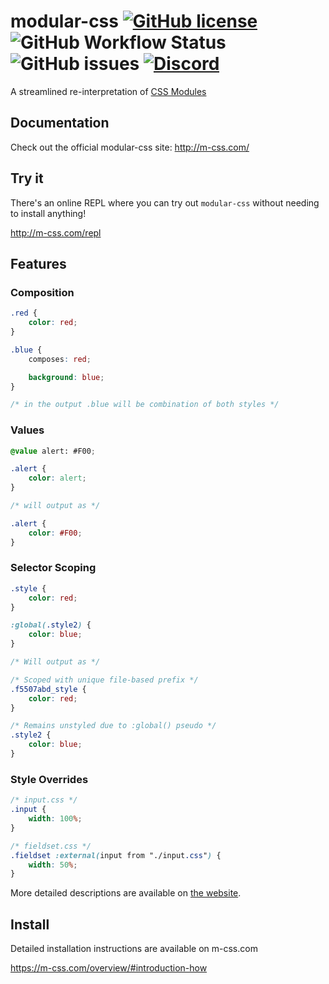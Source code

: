# modular-css [![GitHub license](https://img.shields.io:/github/license/tivac/modular-css)](https://github.com/tivac/modular-css/blob/main/LICENSE) ![GitHub Workflow Status](https://img.shields.io/github/workflow/status/tivac/modular-css/CI) ![GitHub issues](https://img.shields.io/github/issues/tivac/modular-css) [![Discord](https://img.shields.io:/discord/939737298256396328)](https://discord.gg/jQCZqMuMdt)

A streamlined re-interpretation of [CSS Modules](https://github.com/css-modules/css-modules)

## Documentation

Check out the official modular-css site: http://m-css.com/

## Try it

There's an online REPL where you can try out `modular-css` without needing to install anything!

http://m-css.com/repl

## Features

### Composition
```css
.red {
    color: red;
}

.blue {
    composes: red;

    background: blue;
}

/* in the output .blue will be combination of both styles */
```

### Values
```css
@value alert: #F00;

.alert {
    color: alert;
}

/* will output as */

.alert {
    color: #F00;
}
```

### Selector Scoping

```css
.style {
    color: red;
}

:global(.style2) {
    color: blue;
}

/* Will output as */

/* Scoped with unique file-based prefix */
.f5507abd_style {
    color: red;
}

/* Remains unstyled due to :global() pseudo */
.style2 {
    color: blue;
}
```

### Style Overrides
```css
/* input.css */
.input {
    width: 100%;
}

/* fieldset.css */
.fieldset :external(input from "./input.css") {
    width: 50%;
}
```

More detailed descriptions are available on [the website](https://m-css.com/guide/#features).

## Install

Detailed installation instructions are available on m-css.com

https://m-css.com/overview/#introduction-how
